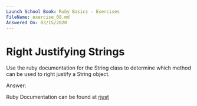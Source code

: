 ```yaml
---
Launch School Book: Ruby Basics - Exercises
FileName: exercise_08.md 
Answered On: 03/15/2020
---
```


# Right Justifying Strings

Use the ruby documentation for the String class to determine which 
method can be used to right justify a String object.

Answer: 

Ruby Documentation can be found at 
[rjust](https://ruby-doc.org/core-2.4.1/String.html#method-i-rjust)